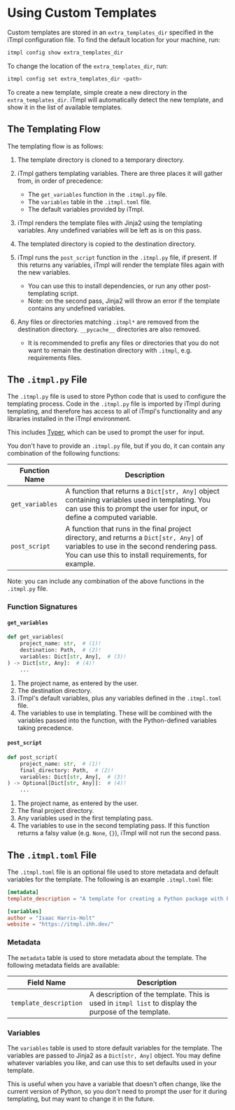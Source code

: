 # Using Custom Templates

Custom templates are stored in an `extra_templates_dir` specified in the iTmpl
configuration file. To find the default location for your machine, run:

```bash
itmpl config show extra_templates_dir
```

To change the location of the `extra_templates_dir`, run:

```bash
itmpl config set extra_templates_dir <path>
```

To create a new template, simple create a new directory in the
`extra_templates_dir`. iTmpl will automatically detect the new template, and
show it in the list of available templates.

## The Templating Flow

The templating flow is as follows:

1. The template directory is cloned to a temporary directory.
2. iTmpl gathers templating variables. There are three places it will gather
   from, in order of precedence:

    - The `get_variables` function in the `.itmpl.py` file.
    - The `variables` table in the `.itmpl.toml` file.
    - The default variables provided by iTmpl.

3. iTmpl renders the template files with Jinja2 using the templating variables.
   Any undefined variables will be left as is on this pass.
4. The templated directory is copied to the destination directory.
5. iTmpl runs the `post_script` function in the `.itmpl.py` file, if present.
   If this returns any variables, iTmpl will render the template files again
   with the new variables.

    - You can use this to install dependencies, or run any other post-templating
      script.
    - Note: on the second pass, Jinja2 will throw an error if the template
      contains any undefined variables.

6. Any files or directories matching `.itmpl*` are removed from the destination
   directory. `__pycache__` directories are also removed.

    - It is recommended to prefix any files or directories that you do not want
      to remain the destination directory with `.itmpl`, e.g. requirements
      files.

## The `.itmpl.py` File

The `.itmpl.py` file is used to store Python code that is used to configure the
templating process. Code in the `.itmpl.py` file is imported by iTmpl during
templating, and therefore has access to all of iTmpl's functionality and
any libraries installed in the iTmpl environment.

This includes [Typer](https://typer.tiangolo.com/), which can be used to prompt
the user for input.

You don't have to provide an `.itmpl.py` file, but if you do, it can contain
any combination of the following functions:

| Function Name   | Description                                                                                                                                                                                  |
|-----------------|----------------------------------------------------------------------------------------------------------------------------------------------------------------------------------------------|
| `get_variables` | A function that returns a `Dict[str, Any]` object containing variables used in templating. You can use this to prompt the user for input, or define a computed variable.                     |
| `post_script`   | A function that runs in the final project directory, and returns a `Dict[str, Any]` of variables to use in the second rendering pass. You can use this to install requirements, for example. |

Note: you can include any combination of the above functions in the `.itmpl.py`
file.

### Function Signatures

#### `get_variables`

```python
def get_variables(
    project_name: str,  # (1)!
    destination: Path,  # (2)!
    variables: Dict[str, Any],  # (3)!
) -> Dict[str, Any]:  # (4)!
    ...
```

1. The project name, as entered by the user.
2. The destination directory.
3. iTmpl's default variables, plus any variables defined in the `.itmpl.toml`
   file.
4. The variables to use in templating. These will be combined with the
   variables passed into the function, with the Python-defined variables taking
   precedence.


#### `post_script`

```python
def post_script(
    project_name: str,  # (1)!
    final_directory: Path,  # (2)!
    variables: Dict[str, Any],  # (3)!
) -> Optional[Dict[str, Any]]:  # (4)!
    ...
```

1. The project name, as entered by the user.
2. The final project directory.
3. Any variables used in the first templating pass.
4. The variables to use in the second templating pass. If this function returns
   a falsy value (e.g. `None`, `{}`), iTmpl will not run the second pass.

## The `.itmpl.toml` File

The `.itmpl.toml` file is an optional file used to store metadata and default
variables for the template. The following is an example `.itmpl.toml` file:

```toml
[metadata]
template_description = "A template for creating a Python package with Poetry."

[variables]
author = "Isaac Harris-Holt"
website = "https://itmpl.ihh.dev/"
```

### Metadata

The `metadata` table is used to store metadata about the template. The
following metadata fields are available:

| Field Name             | Description                                                                                         |
|------------------------|-----------------------------------------------------------------------------------------------------|
| `template_description` | A description of the template. This is used in `itmpl list` to display the purpose of the template. |

### Variables

The `variables` table is used to store default variables for the template. The
variables are passed to Jinja2 as a `Dict[str, Any]` object. You may define
whatever variables you like, and can use this to set defaults used in your
template.

This is useful when you have a variable that doesn't often change, like the
current version of Python, so you don't need to prompt the user for it during
templating, but may want to change it in the future.